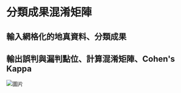 # 分類成果混淆矩陣
## 輸入網格化的地真資料、分類成果
## 輸出誤判與漏判點位、計算混淆矩陣、Cohen's Kappa
![圖片](https://user-images.githubusercontent.com/85786839/175560261-168bcb6b-c86e-42a0-a539-e755c340dce4.png)
